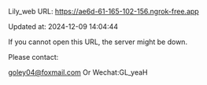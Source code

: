 Lily_web URL: https://ae6d-61-165-102-156.ngrok-free.app

Updated at: 2024-12-09 14:04:44

If you cannot open this URL, the server might be down.

Please contact: 

goley04@foxmail.com Or Wechat:GL_yeaH